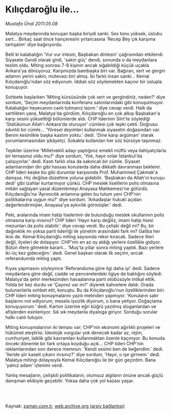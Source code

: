# Kılıçdaroğlu ile...

*Mustafa Ünal 2011.05.08*

<td class="columnist-detail">
<p>Malatya meydanında konuşan başka biriydi sanki. Ses tonu yüksek, üslubu sert... Birkaç saat önce hançeresini yırtarcasına 'Recep Bey çık karşıma tartışalım' diye bağırıyordu.</p>
<p>
<div id="haberMetinDiv">
<p>Belli ki kalabalığın 'Vur vur inlesin, Başbakan dinlesin' çağrısından etkilendi. Siyasete Gandi olarak girdi, 'sakin güç' dendi, sonunda o da meydanlara teslim oldu. Miting sonrası 7-8 kişinin ancak sığabildiği küçük uçakla Ankara'ya dönüyoruz. Karşımızda bambaşka biri var. Bağıran, sert ve gergin adamın yerini sakin, mütevazı biri almış. İki farklı insan sanki... Kemal Kılıçdaroğlu'ndan söz ediyorum. İddialı söz söylemekten kaçınır bir üslupla konuşuyor.
<p>Sohbete başlarken 'Miting kürsüsünde çok sert ve gergindiniz, neden?' diye sordum, 'Seçim meydanlarında konferans salonlarındaki gibi konuşulmuyor. Kalabalığın heyecanını canlı tutmanız lazım.' diye cevap verdi. Halk da sertlikten yana, Malatya'da gördüm, Kılıçdaroğlu en çok alkışı Başbakan'a karşı sesini yükselttiği bölümlerde aldı. CHP liderinin Siirt'te söylediği 'Statükonun Allah'ı Ankara'da oturuyor' cümlesi çok tepki çekti. Doğrusu sıkıntılı bir cümle... 'Yöresel deyimleri kullanmak siyasetin doğasından var. Benim kesinlikle başka kastım yoktu.' dedi. 'Dine karşı argüman' olarak yorumlanmasından şikâyetçi. Sokakta kullanılan her söz kürsüye taşınmaz.
<p>Tepkiler üzerine 'Milletvekili adayı yaptığınız emekli müftü veya ilahiyatçılarla bir temasınız oldu mu?' diye sordum, 'Yok, hayır onlar İstanbul'da çalışıyorlar.' dedi. Kastı farklı olsa da sakıncalı bir cümle. Siyaset adamlarından din gibi hassas konularda daha dikkatli davranması beklenir. CHP lideri keşke bu gibi durumlar karşısında Prof. Muhammed Çakmak'a danışsa. Hiç değilse düzeltme yoluna gidebilir. 'Başbakan da Allah'ın kuruşu dedi' gibi izahlar kurtarmıyor çünkü. CHP meslek liselilerin polis olmasına imkân sağlayan yasal düzenlemeyi Anayasa Mahkemesi'ne götürdü. Kılıçdaroğlu'na 'Ayrımcılık anlamına gelen bu tutum yeni CHP'nin politikalarına uygun mu?' diye sordum. 'Arkadaşlar hukukî açıdan değerlendirmişler, Anayasa'ya aykırılık görmüşler.' dedi.
<p>Peki, aralarında imam hatip liselerinin de bulunduğu meslek okullarının polis olmasına karşı mısınız? CHP lideri 'Hayır karşı değiliz, imam hatip lisesi mezunları da polis olabilir.' diye cevap verdi. Bu çelişki değil mi? Bu, bir dağınıklık mı yoksa parti liderliği ile yönetim arasındaki fark mı? Galiba her ikisi de. Kemal Kılıçdaroğlu miting sayısında rekor kıracak. Sadece illeri değil, ilçeleri de dolaşıyor. CHP'nin en az oy aldığı yerlere özellikle gidiyor. Bütün illere gitmekte kararlı... 'Muş'ta yıllar sonra miting yaptık. Bazı yerlere iki-üç kez gideceğim.' dedi. Genel başkan olarak ilk seçimi, ancak referandumda miting yaptı.
<p>Kıyas yapmasını söyleyince 'Referanduma göre ilgi daha iyi' dedi. Sadece meydanlara göre değil, cadde ve pencerelerdeki ilgiye de baktığını söyledi. Malatya'da şehir merkezinden havaalanına parti otobüsüyle intikal ettik. Yolda bir kez durdu ve 'Çayınız var mı?' diyerek kahvelere daldı. Orada bulunanlarla sohbet etti, konuştu. Bu da Kılıçdaroğlu'nun özelliklerinden biri. CHP lideri miting konuşmalarını yazılı metinden yapmıyor. 'Konuların satır başlarını not ediyorum, mesela işsizlik diyorum, o bana yetiyor. Doğaçlama konuşuyorum.' dedi. Karton üzerine eğri büğrü yazılmış sloganlardan ve afişlerden esinleniyor. Sık sık meydanla diyaloga giriyor. Sorduğu sorular halkı canlı tutuyor.
<p>Miting konuşmalarının iki teması var; CHP'nin ekonomi ağırlıklı projeleri ve hükümet eleştirisi. İdeolojik vurgular yok denecek kadar az, rejim, cumhuriyet, laiklik gibi kavramları kullanmaktan özenle kaçınıyor. Bu konuda önceki dönemle bir fark ortaya koyduğu açık... CHP lideri CHP'nin reklamlarından son derece memnun. 'Kendi sesimi ben de beğendim.' dedi. 'İleride şiir kaseti çıkarır mısınız?' diye sordum, 'Hayır, o işe girmem.' dedi. Malatya mitingi dolayısıyla Kemal Kılıçdaroğlu ile bir gün geçirdim. Bana 'yalnız adam' izlenimi verdi.
<p>Yanlış mesajların, çelişkili politikaların, olumsuz algıların önüne ancak güçlü danışman ekibiyle geçebilir. Yoksa daha çok yol kazası yaşar. </p></p></p></p></p></p></p></div>
</p>


<p><br>
		 </br></p></td>

Kaynak: [zaman.com.tr](http://zaman.com.tr/yazar.do?yazino=1131464), [web.archive.org (arşiv bağlantısı)](http://web.archive.org/web/20110512024031/http://www.zaman.com.tr:80/yazar.do?yazino=1131464)
